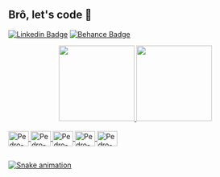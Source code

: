## Brô, let's code 🚀 

[![Linkedin Badge](https://img.shields.io/badge/-LinkedIn-345eda?style=flat-square&logo=Linkedin&logoColor=white&link=https://www.linkedin.com/in/pedro-santos-3a27921a3/)](https://www.linkedin.com/in/pedro-santos-3a27921a3/)
[![Behance Badge](https://img.shields.io/badge/-Behance-royalblue?style=flat-square&logo=Behance&logoColor=white&link=https://www.behance.net/pedroaugusto6)](https://www.behance.net/pedroaugusto6)

<div align="center">
  <a href="https://github.com/P728">
  <img height="150em" src="https://github-readme-stats.vercel.app/api?username=P728&show_icons=true&theme=dracula&include_all_commits=true&count_private=true"/>
  <img height="150em" src="https://github-readme-stats.vercel.app/api/top-langs/?username=P728&layout=compact&langs_count=7&theme=dracula"/>
</div>
  
<div style="display: inline_block"><br>
  <img align="center" alt="Pedro-C++" height="30" width="40" src="https://cdn.jsdelivr.net/gh/devicons/devicon/icons/cplusplus/cplusplus-plain.svg">
  <img align="center" alt="Pedro-Java" height="30" width="40" src="https://cdn.jsdelivr.net/gh/devicons/devicon/icons/java/java-plain.svg">
  <img align="center" alt="Pedro-Js" height="30" width="40" src="https://cdn.jsdelivr.net/gh/devicons/devicon/icons/javascript/javascript-plain.svg">
  <img align="center" alt="Pedro-HTML" height="30" width="40" src="https://cdn.jsdelivr.net/gh/devicons/devicon/icons/html5/html5-plain.svg">
  <img align="center" alt="Pedro-CSS" height="30" width="40" src="https://cdn.jsdelivr.net/gh/devicons/devicon/icons/css3/css3-plain.svg">
</div>
  
  ##
  
<div> 
  
  ![Snake animation](https://github.com/P728/P728/blob/output/github-contribution-grid-snake.svg)
  
</div>
